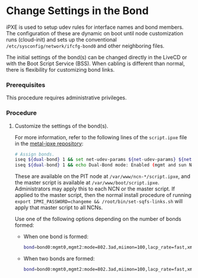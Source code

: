 # Change Settings in the Bond

iPXE is used to setup udev rules for interface names and bond members. The configuration of these are dynamic on boot until node customization runs (cloud-init) and sets up the conventional `/etc/sysconfig/network/ifcfg-bond0` and other neighboring files.

The initial settings of the bond(s) can be changed directly in the LiveCD or with the Boot Script Service (BSS). When cabling is different than normal, there is flexibility for customizing bond links.


### Prerequisites

This procedure requires administrative privileges.


### Procedure

1. Customize the settings of the bond(s).
   
   For more information, refer to the following lines of the `script.ipxe` file in the [metal-ipxe repository](https://github.com/Cray-HPE/metal-ipxe/blob/main/script.ipxe):

   ```bash
   # Assign bonds.
   iseq ${dual-bond} 1 && set net-udev-params ${net-udev-params} ${net-hsn-udev-params} ${net-lan-udev-params} ${net-mgmt-udev-params} ${net-sun-udev-params} || set net-udev-params ${net-udev-params} ${net-hsn-udev-params} ${net-lan-udev-params} ${net-mgmt-udev-params} ${net-mgmt-single-bond-udev-params}
   iseq ${dual-bond} 1 && echo Dual-Bond mode: Enabled (mgmt and sun NICs) || echo Dual-Bond mode: Disabled (mgmt NICs only)
   ```
   These are available on the PIT node at `/var/www/ncn-*/script.ipxe`, and the master script is available
   at `/var/www/boot/script.ipxe`. Administrators may apply this to each NCN or the master script. If applied to the master script, then the normal install procedure of running `export IPMI_PASSWORD=changeme && /root/bin/set-sqfs-links.sh` will apply that master script to all NCNs.

   Use one of the following options depending on the number of bonds formed:

   * When one bond is formed:
   
     ```bash
     bond=bond0:mgmt0,mgmt2:mode=802.3ad,miimon=100,lacp_rate=fast,xmit_hash_policy=layer2+3:9000 || set net-bond-params bond=bond0:mgmt0,mgmt1:mode=802.3ad,miimon=100,lacp_rate=fast,xmit_hash_policy=layer2+3:9000 hwprobe=+200:*:*:bond0
     ```

   * When two bonds are formed:

     ```bash
     bond=bond0:mgmt0,mgmt2:mode=802.3ad,miimon=100,lacp_rate=fast,xmit_hash_policy=layer2+3:9000 hwprobe=+200:*:*:bond0 bond=bond1:mgmt1,mgmt3:mode=802.3ad,miimon=100,lacp_rate=fast,xmit_hash_policy=layer2+3:9000 hwprobe=+200:*:*:bond1 ip=bond1:auto6
     ```


